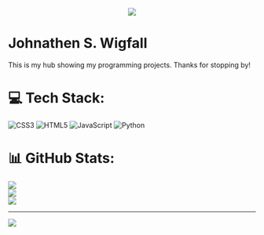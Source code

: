 
<!--
**Jwigfall4627/Jwigfall4627** is a ✨ _special_ ✨ repository because its `README.md` (this file) appears on your GitHub profile.

Here are some ideas to get you started:

- 🔭 I’m currently working on ...
- 🌱 I’m currently learning ...
- 👯 I’m looking to collaborate on ...
- 🤔 I’m looking for help with ...
- 💬 Ask me about ...
- 📫 How to reach me: ...
- 😄 Pronouns: ...
- ⚡ Fun fact: ...
-->

<p align="center"> 
  <img src= "https://static.ozobot.com/assets/ee044b53-23-ozobot-welcome-page-assets-welcome-text-2048x634.png" />
</p>

<h1>Johnathen S. Wigfall</h1>

<p> This is my hub showing my programming projects. Thanks for stopping by!</p>


# 💻 Tech Stack:
![CSS3](https://img.shields.io/badge/css3-%231572B6.svg?style=for-the-badge&logo=css3&logoColor=white) ![HTML5](https://img.shields.io/badge/html5-%23E34F26.svg?style=for-the-badge&logo=html5&logoColor=white) ![JavaScript](https://img.shields.io/badge/javascript-%23323330.svg?style=for-the-badge&logo=javascript&logoColor=%23F7DF1E) ![Python](https://img.shields.io/badge/python-3670A0?style=for-the-badge&logo=python&logoColor=ffdd54)
# 📊 GitHub Stats:
![](https://github-readme-stats.vercel.app/api?username=Jwigfall4627&theme=dark&hide_border=false&include_all_commits=true&count_private=false)<br/>
![](https://github-readme-streak-stats.herokuapp.com/?user=Jwigfall4627&theme=dark&hide_border=false)<br/>
![](https://github-readme-stats.vercel.app/api/top-langs/?username=Jwigfall4627&theme=dark&hide_border=false&include_all_commits=true&count_private=false&layout=compact)

---
[![](https://visitcount.itsvg.in/api?id=Jwigfall4627&icon=0&color=0)](https://visitcount.itsvg.in)

<!-- Proudly created with GPRM ( https://gprm.itsvg.in ) -->
